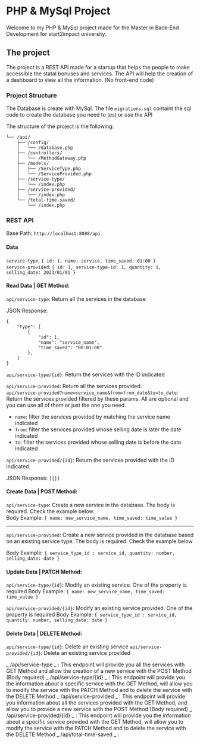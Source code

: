 # PHP & MySql Project

Welcome to my PHP & MySql project made for the Master in Back-End Development for start2impact university.

## The project

The project is a REST API made for a startup that helps the people to make accessible the statal bonuses and services. The API will help the creation of a dashboard to view all the information. (No front-end code)

### Project Structure

The Database is create with MySql. The file `migrations.sql` containt the sql code to create the database you need to test or use the API

The structure of the project is the following:

```
└── /api/
    ├── /config/
    │   └── /database.php
    ├── /controllers/
    │   └── /MethodGateway.php
    ├── /models/
    │   ├── /ServiceType.php
    │   └── /ServiceProvided.php
    ├── /service-type/
    │   └── /index.php
    ├── /service-provided/
    │   └── /index.php
    └── /total-time-saved/
        └── /index.php
```

### REST API

Base Path: `http://localhost:8888/api`

#### Data

`service-type`: `{ id: 1, name: service, time_saved: 01:00 }`  
`service-provided`: `{ id: 1, service-type-id: 1, quantity: 1, selling_date: 2023/01/01 }`

#### Read Data | GET Method:

`api/service-type`: Return all the services in the database

JSON Response:

```
{
    "type": [
        {
            "id": 1,
            "name": "service_name",
            "time_saved": "00:01:00"
        },
    ]
}
```

`api/service-type/{id}`: Return the services with the ID indicated

`api/service-provided`: Return all the services provided.  
`api/service-provided?name=service_name&from=from_date&to=to_date`: Return the services provided filtered by these params. All are optional and you can use all of them or just the one you need.

- `name`: filter the services provided by matching the service name indicated
- `from`: filter the services provided whose selling date is later the date indicated
- `to`: filter the services provided whose selling date is before the date indicated

`api/service-provided/{id}`: Return the services provided with the ID indicated.  

JSON Response:
`[{}]`

#### Create Data | POST Method:

`api/service-type`: Create a new service in the database. The body is required. Check the example below.  
Body Example:
`{ name: new_service_name, time_saved: time_value }`

---

`api/service-provided`: Create a new service provided in the database based on an existing service type. The body is required. Check the example below

Body Example:
`{ service_type_id : service_id, quantity: number, selling_date: date }`

#### Update Data | PATCH Method:

`api/service-type/{id}`: Modify an existing service. One of the property is required
Body Example:
`{ name: new_service_name, time_saved: time_value }`

`api/service-provided/{id}`: Modify an existing service provided. One of the property is required
Body Example:
`{ service_type_id : service_id, quantity: number, selling_date: date }`

#### Delete Data | DELETE Method:

`api/service-type/{id}`: Delete an existing service
`api/service-provided/{id}`: Delete an existing service provided

_ /api/service-type _ : This endpoint will provide you all the services with GET Method and allow the creation of a new service with the POST Method (Body required)
_ /api/service-type/{id} _ : This endpoint will provide you the information about a specific service with the GET Method, will allow you to modify the service with the PATCH Method and to delete the service with the DELETE Method
_ /api/service-provided _ : This endpoint will provide you information about all the services provided with the GET Method, and allow you to provide a new service with the POST Method (Body required)
_ /api/service-provided/{id} _ : This endpoint will provide you the information about a specific service provided with the GET Method, will allow you to modify the service with the PATCH Method and to delete the service with the DELETE Method
_ /api/total-time-saved _ :
